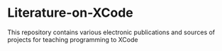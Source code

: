 Literature-on-XCode
===================

This repository contains various electronic publications and sources of projects for teaching programming to XCode
